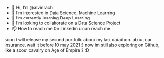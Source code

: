 - 👋 Hi, I’m @alvinrach
- 👀 I’m interested in Data Science, Machine Learning
- 🌱 I’m currently learning Deep Learning
- 💞️ I’m looking to collaborate on a Data Science Project
- 📫 How to reach me On Linkedin u can reach me

soon i will release my second portfolio about my last datathon. about car insurance. wait it before 10 may 2021 :)
now im still also exploring on Github, like a scout cavalry on Age of Empire 2 :D

<!---
alvinrach/alvinrach is a ✨ special ✨ repository because its `README.md` (this file) appears on your GitHub profile.
You can click the Preview link to take a look at your changes.
--->
